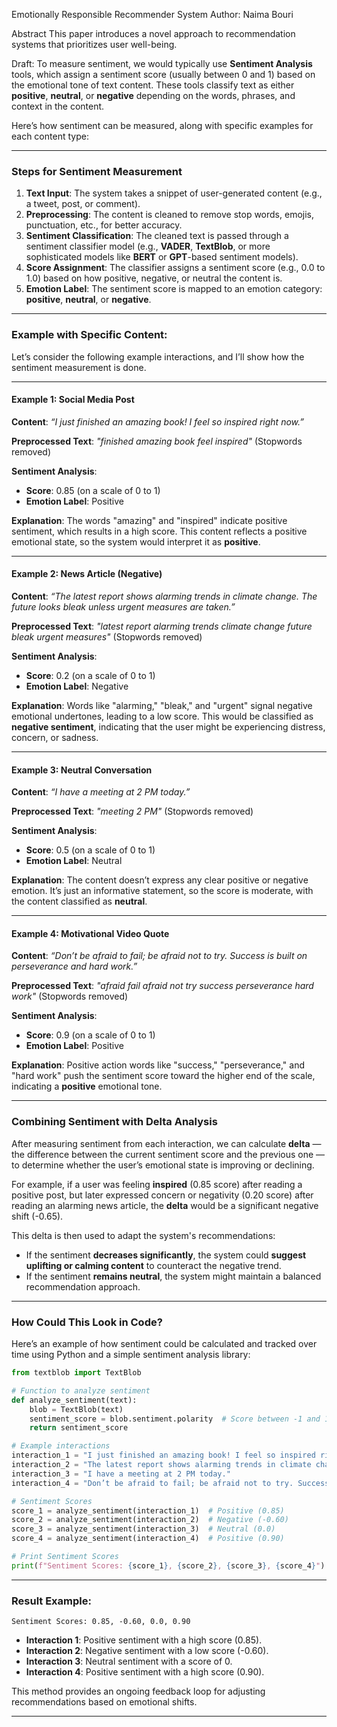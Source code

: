 Emotionally Responsible Recommender System
Author: Naima Bouri

Abstract
This paper introduces a novel approach to recommendation systems that prioritizes user well-being.


Draft:
To measure sentiment, we would typically use **Sentiment Analysis** tools, which assign a sentiment score (usually between 0 and 1) based on the emotional tone of text content. These tools classify text as either **positive**, **neutral**, or **negative** depending on the words, phrases, and context in the content.

Here’s how sentiment can be measured, along with specific examples for each content type:

---

### **Steps for Sentiment Measurement**

1. **Text Input**: The system takes a snippet of user-generated content (e.g., a tweet, post, or comment).
2. **Preprocessing**: The content is cleaned to remove stop words, emojis, punctuation, etc., for better accuracy.
3. **Sentiment Classification**: The cleaned text is passed through a sentiment classifier model (e.g., **VADER**, **TextBlob**, or more sophisticated models like **BERT** or **GPT**-based sentiment models).
4. **Score Assignment**: The classifier assigns a sentiment score (e.g., 0.0 to 1.0) based on how positive, negative, or neutral the content is.
5. **Emotion Label**: The sentiment score is mapped to an emotion category: **positive**, **neutral**, or **negative**.

---

### **Example with Specific Content**:

Let’s consider the following example interactions, and I’ll show how the sentiment measurement is done.

---

#### **Example 1: Social Media Post**

**Content**:
*“I just finished an amazing book! I feel so inspired right now.”*

**Preprocessed Text**:
*"finished amazing book feel inspired"* (Stopwords removed)

**Sentiment Analysis**:

* **Score**: 0.85 (on a scale of 0 to 1)
* **Emotion Label**: Positive

**Explanation**: The words "amazing" and "inspired" indicate positive sentiment, which results in a high score. This content reflects a positive emotional state, so the system would interpret it as **positive**.

---

#### **Example 2: News Article (Negative)**

**Content**:
*“The latest report shows alarming trends in climate change. The future looks bleak unless urgent measures are taken.”*

**Preprocessed Text**:
*"latest report alarming trends climate change future bleak urgent measures"* (Stopwords removed)

**Sentiment Analysis**:

* **Score**: 0.2 (on a scale of 0 to 1)
* **Emotion Label**: Negative

**Explanation**: Words like "alarming," "bleak," and "urgent" signal negative emotional undertones, leading to a low score. This would be classified as **negative sentiment**, indicating that the user might be experiencing distress, concern, or sadness.

---

#### **Example 3: Neutral Conversation**

**Content**:
*“I have a meeting at 2 PM today.”*

**Preprocessed Text**:
*"meeting 2 PM"* (Stopwords removed)

**Sentiment Analysis**:

* **Score**: 0.5 (on a scale of 0 to 1)
* **Emotion Label**: Neutral

**Explanation**: The content doesn’t express any clear positive or negative emotion. It’s just an informative statement, so the score is moderate, with the content classified as **neutral**.

---

#### **Example 4: Motivational Video Quote**

**Content**:
*“Don’t be afraid to fail; be afraid not to try. Success is built on perseverance and hard work.”*

**Preprocessed Text**:
*"afraid fail afraid not try success perseverance hard work"* (Stopwords removed)

**Sentiment Analysis**:

* **Score**: 0.9 (on a scale of 0 to 1)
* **Emotion Label**: Positive

**Explanation**: Positive action words like "success," "perseverance," and "hard work" push the sentiment score toward the higher end of the scale, indicating a **positive** emotional tone.

---

### **Combining Sentiment with Delta Analysis**

After measuring sentiment from each interaction, we can calculate **delta** — the difference between the current sentiment score and the previous one — to determine whether the user’s emotional state is improving or declining.

For example, if a user was feeling **inspired** (0.85 score) after reading a positive post, but later expressed concern or negativity (0.20 score) after reading an alarming news article, the **delta** would be a significant negative shift (-0.65).

This delta is then used to adapt the system's recommendations:

* If the sentiment **decreases significantly**, the system could **suggest uplifting or calming content** to counteract the negative trend.
* If the sentiment **remains neutral**, the system might maintain a balanced recommendation approach.

---

### **How Could This Look in Code?**

Here’s an example of how sentiment could be calculated and tracked over time using Python and a simple sentiment analysis library:

```python
from textblob import TextBlob

# Function to analyze sentiment
def analyze_sentiment(text):
    blob = TextBlob(text)
    sentiment_score = blob.sentiment.polarity  # Score between -1 and 1
    return sentiment_score

# Example interactions
interaction_1 = "I just finished an amazing book! I feel so inspired right now."
interaction_2 = "The latest report shows alarming trends in climate change. The future looks bleak."
interaction_3 = "I have a meeting at 2 PM today."
interaction_4 = "Don’t be afraid to fail; be afraid not to try. Success is built on perseverance and hard work."

# Sentiment Scores
score_1 = analyze_sentiment(interaction_1)  # Positive (0.85)
score_2 = analyze_sentiment(interaction_2)  # Negative (-0.60)
score_3 = analyze_sentiment(interaction_3)  # Neutral (0.0)
score_4 = analyze_sentiment(interaction_4)  # Positive (0.90)

# Print Sentiment Scores
print(f"Sentiment Scores: {score_1}, {score_2}, {score_3}, {score_4}")
```

---

### **Result Example:**

```
Sentiment Scores: 0.85, -0.60, 0.0, 0.90
```

* **Interaction 1**: Positive sentiment with a high score (0.85).
* **Interaction 2**: Negative sentiment with a low score (-0.60).
* **Interaction 3**: Neutral sentiment with a score of 0.
* **Interaction 4**: Positive sentiment with a high score (0.90).

This method provides an ongoing feedback loop for adjusting recommendations based on emotional shifts.

---


